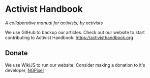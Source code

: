 # Activist Handbook
*A collaborative manual for activists, by activists*

We use GitHub to backup our articles. Check out our website to start contributing to Activist Handbook: https://activisthandbook.org

## Donate
We use WikiJS to run our website. Consider making a donation to it's developer, [NGPixel](https://github.com/sponsors/NGPixel)
